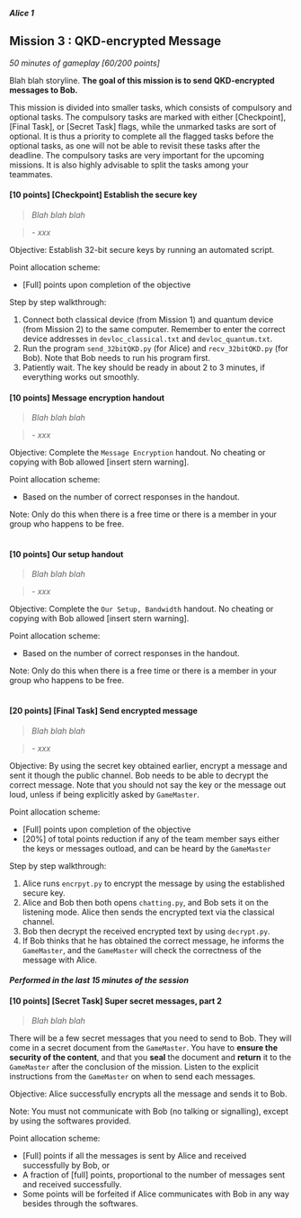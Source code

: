 **_Alice 1_**
## Mission 3 : QKD-encrypted Message
*50 minutes of gameplay [60/200 points]*

Blah blah storyline.
**The goal of this mission is to send QKD-encrypted messages to Bob.**

This mission is divided into smaller tasks, which consists of compulsory and optional tasks. The compulsory tasks are marked with either [Checkpoint], [Final Task], or [Secret Task] flags, while the unmarked tasks are sort of optional. It is thus a priority to complete all the flagged tasks before the optional tasks, as one will not be able to revisit these tasks after the deadline. The compulsory tasks are very important for the upcoming missions. It is also highly advisable to split the tasks among your teammates.

#### [10 points] [Checkpoint] Establish the secure key
> *Blah blah blah*

> *- xxx*

Objective: Establish 32-bit secure keys by running an automated script.

Point allocation scheme:
* [Full] points upon completion of the objective

Step by step walkthrough:
1. Connect both classical device (from Mission 1) and quantum device (from Mission 2) to the same computer. Remember to enter the correct device addresses in `devloc_classical.txt` and `devloc_quantum.txt`.
2. Run the program `send_32bitQKD.py` (for Alice) and `recv_32bitQKD.py` (for Bob). Note that Bob needs to run his program first.
3. Patiently wait. The key should be ready in about 2 to 3 minutes, if everything works out smoothly.

#### [10 points] Message encryption handout
> *Blah blah blah*

> *- xxx*

Objective: Complete the `Message Encryption` handout. No cheating or copying with Bob allowed [insert stern warning].

Point allocation scheme:
* Based on the number of correct responses in the handout.

Note: Only do this when there is a free time or there is a member in your group who happens to be free.
<br><br>

#### [10 points] Our setup handout
> *Blah blah blah*

> *- xxx*

Objective: Complete the `Our Setup, Bandwidth` handout. No cheating or copying with Bob allowed [insert stern warning].

Point allocation scheme:
* Based on the number of correct responses in the handout.

Note: Only do this when there is a free time or there is a member in your group who happens to be free.
<br><br>

#### [20 points] [Final Task] Send encrypted message
> *Blah blah blah*

> *- xxx*

Objective: By using the secret key obtained earlier, encrypt a message and sent it though the public channel. Bob needs to be able to decrypt the correct message. Note that you should not say the key or the message out loud, unless if being explicitly asked by `GameMaster`.

Point allocation scheme:
* [Full] points upon completion of the objective
* [20%] of total points reduction if any of the team member says either the keys or messages outload, and can be heard by the `GameMaster`

Step by step walkthrough:
1. Alice runs `encrpyt.py` to encrypt the message by using the established secure key.
2. Alice and Bob then both opens `chatting.py`, and Bob sets it on the listening mode. Alice then sends the encrypted text via the classical channel.
3. Bob then decrypt the received encrypted text by using `decrypt.py`.
4. If Bob thinks that he has obtained the correct message, he informs the `GameMaster`, and the `GameMaster` will check the correctness of the message with Alice.

#### *Performed in the last 15 minutes of the session*
#### [10 points] [Secret Task] Super secret messages, part 2
> *Blah blah blah*

There will be a few secret messages that you need to send to Bob. They will come in a secret document from the `GameMaster`. You have to **ensure the security of the content**, and that you **seal** the document and **return** it to the `GameMaster` after the conclusion of the mission. Listen to the explicit instructions from the `GameMaster` on when to send each messages.

Objective: Alice successfully encrypts all the message and sends it to Bob.

Note: You must not communicate with Bob (no talking or signalling), except by using the softwares provided.

Point allocation scheme:
* [Full] points if all the messages is sent by Alice and received successfully by Bob, or
* A fraction of [full] points, proportional to the number of messages sent and received successfully.
* Some points will be forfeited if Alice communicates with Bob in any way besides through the softwares.
